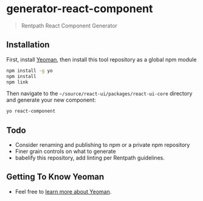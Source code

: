 # generator-react-component
> Rentpath React Component Generator


## Installation

First, install [Yeoman](http://yeoman.io), then install this tool repository as a global npm module

```bash
npm install -g yo
npm install
npm link
```

Then navigate to the `~/source/react-ui/packages/react-ui-core` directory and generate your new component:

```bash
yo react-component
```

## Todo
* Consider renaming and publishing to npm or a private npm repository
* Finer grain controls on what to generate
* babelify this repository, add linting per Rentpath guidelines.

## Getting To Know Yeoman

 * Feel free to [learn more about Yeoman](http://yeoman.io/).
